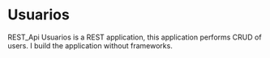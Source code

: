 # Usuarios
REST_Api Usuarios is a REST application, this application performs CRUD of users. I build the application without frameworks.
